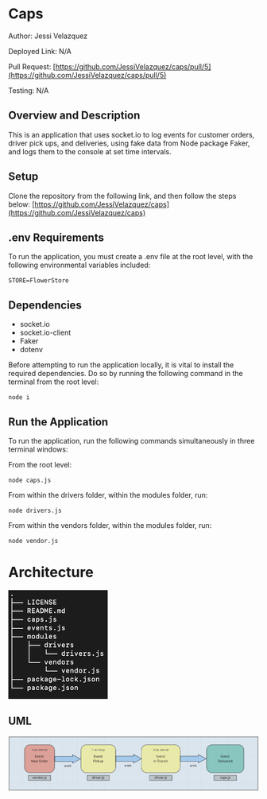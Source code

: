 # **Caps**

Author: Jessi Velazquez

Deployed Link: N/A

Pull Request: [https://github.com/JessiVelazquez/caps/pull/5](https://github.com/JessiVelazquez/caps/pull/5)

Testing: N/A

## **Overview and Description**

This is an application that uses socket.io to log events for customer orders, driver pick ups, and deliveries, using fake data from Node package Faker, and logs them to the console at set time intervals.

## **Setup**

Clone the repository from the following link, and then follow the steps below: [https://github.com/JessiVelazquez/caps](https://github.com/JessiVelazquez/caps)

## **.env Requirements**

To run the application, you must create a .env file at the root level, with the following environmental variables included:

```
STORE=FlowerStore
```

## **Dependencies**

- socket.io
- socket.io-client
- Faker
- dotenv

Before attempting to run the application locally, it is vital to install the required dependencies. Do so by running the following command in the terminal from the root level:

```
node i
```

## **Run the Application**

To run the application, run the following commands simultaneously in three terminal windows:

From the root level:

```
node caps.js
```

From within the drivers folder, within the modules folder, run:

```
node drivers.js
```

From within the vendors folder, within the modules folder, run:

```
node vendor.js
```

# **Architecture**

![Tree](./tree.png)

## **UML**

![UML](./UML.png)
